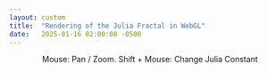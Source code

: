```yaml
---
layout: custom
title:  "Rendering of the Julia Fractal in WebGL"
date:   2025-01-16 02:00:00 -0500
---
```


<center>Mouse: Pan / Zoom. Shift + Mouse: Change Julia Constant</center>
<canvas id="julia" style="width: 100%;"></canvas>
<script src="https://ajax.googleapis.com/ajax/libs/jquery/3.7.1/jquery.min.js"></script>
<script src="{{ base.url | prepend: site.url }}/assets/js/julia.js"></script>